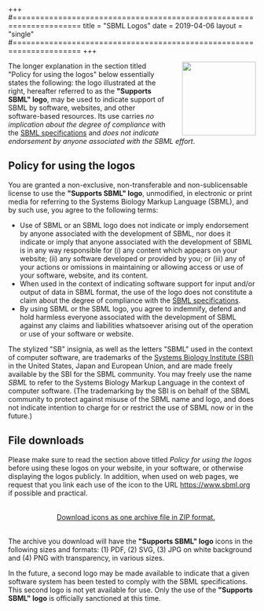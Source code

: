 +++
#=====================================================================
title  = "SBML Logos"
date   = 2019-04-06
layout = "single"
#=====================================================================
+++

<img style="float: right; margin-left: 2rem; margin-top: 0" width="150rem" src="/img/official-sbml-supported.svg">

The longer explanation in the section titled "Policy for using the logos" below essentially states the following: the logo illustrated at the right, hereafter referred to as the **"Supports SBML" logo**, may be used to indicate support of SBML by software, websites, and other software-based resources.  Its use carries _no implication about the degree of compliance_ with the [SBML specifications](/documents/specifications) and _does not indicate endorsement by anyone associated with the SBML effort_.

## Policy for using the logos

You are granted a non-exclusive, non-transferable and non-sublicensable license to use the **"Supports SBML" logo**, unmodified, in electronic or print media for referring to the Systems Biology Markup Language (SBML), and by such use, you agree to the following terms:

* Use of SBML or an SBML logo does not indicate or imply endorsement by anyone associated with the development of SBML, nor does it indicate or imply that anyone associated with the development of SBML is in any way responsible for (i) any content which appears on your website; (ii) any software developed or provided by you; or (iii) any of your actions or omissions in maintaining or allowing access or use of your software, website, and its content.
* When used in the context of indicating software support for input and/or output of data in SBML format, the use of the logo does not constitute a claim about the degree of compliance with the [SBML specifications](/documents/specifications).
* By using SBML or the SBML logo, you agree to indemnify, defend and hold harmless everyone associated with the development of SBML against any claims and liabilities whatsoever arising out of the operation or use of your software or website.

The stylized "SB" insignia, as well as the letters "SBML" used in the context of computer software, are trademarks of the [Systems Biology Institute (SBI)](http://sbi.jp) in the United States, Japan and European Union, and are made freely available by the SBI for the SBML community.  You may freely use the name _SBML_ to refer to the Systems Biology Markup Language in the context of computer software.  (The trademarking by the SBI is on behalf of the SBML community to protect against misuse of the SBML name and logo, and does not indicate intention to charge for or restrict the use of SBML now or in the future.)

## File downloads

Please make sure to read the section above titled _Policy for using the logos_ before using these logos on your website, in your software, or otherwise displaying the logos publicly.  In addition, when used on web pages, we request that you link each use of the icon to the URL https://www.sbml.org if possible and practical.

<center style="margin-top: 2rem; margin-bottom: 2rem">
<a href="sbml-logos.zip"><i class="fa-file-archive fas fa-3x" style="padding-right: 1rem"></i>Download icons as one archive file in ZIP format.</a>
</center>

The archive you download will have the **"Supports SBML" logo** icons in the following sizes and formats: (1) PDF, (2) SVG, (3) JPG on white background and (4) PNG with transparency, in various sizes.

In the future, a second logo may be made available to indicate that a given software system has been tested to comply with the SBML specifications.  This second logo is not yet available for use. Only the use of the **"Supports SBML" logo** is officially sanctioned at this time.
